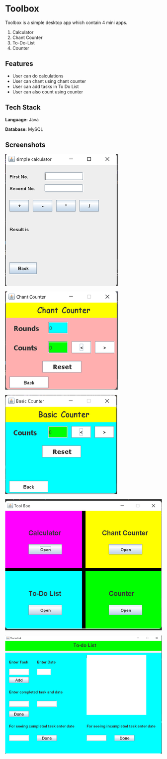 # Toolbox
Toolbox is a simple desktop app which contain 4 mini apps.
1. Calculator
2. Chant Counter
3. To-Do-List
4. Counter




## Features

- User can do calculations
- User can chant using chant counter
- User can add tasks in To Do List
- User can also count using counter


## Tech Stack


**Language:**  Java

**Database:**  MySQL


## Screenshots

![Calculator](https://github.com/yash1307-cse/Toolbox/blob/master/preview/calculator.png)

![Chant Counter](https://github.com/yash1307-cse/Toolbox/blob/master/preview/chant%20counter.png)

![Counter](https://github.com/yash1307-cse/Toolbox/blob/master/preview/counter.png)

![Main frame](https://github.com/yash1307-cse/Toolbox/blob/master/preview/main%20frame.png)

![To Do List](https://github.com/yash1307-cse/Toolbox/blob/master/preview/to%20do%20list.png)



